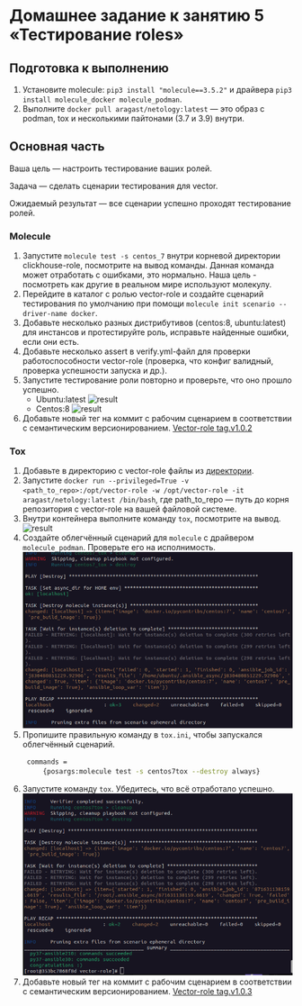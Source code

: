 # Домашнее задание к занятию 5 «Тестирование roles»

## Подготовка к выполнению

1. Установите molecule: `pip3 install "molecule==3.5.2"` и драйвера `pip3 install molecule_docker molecule_podman`.
2. Выполните `docker pull aragast/netology:latest` —  это образ с podman, tox и несколькими пайтонами (3.7 и 3.9) внутри.

## Основная часть

Ваша цель — настроить тестирование ваших ролей. 

Задача — сделать сценарии тестирования для vector. 

Ожидаемый результат — все сценарии успешно проходят тестирование ролей.

### Molecule

1. Запустите  `molecule test -s centos_7` внутри корневой директории clickhouse-role, посмотрите на вывод команды. Данная команда может отработать с ошибками, это нормально. Наша цель - посмотреть как другие в реальном мире используют молекулу.
2. Перейдите в каталог с ролью vector-role и создайте сценарий тестирования по умолчанию при помощи `molecule init scenario --driver-name docker`.
3. Добавьте несколько разных дистрибутивов (centos:8, ubuntu:latest) для инстансов и протестируйте роль, исправьте найденные ошибки, если они есть.
4. Добавьте несколько assert в verify.yml-файл для  проверки работоспособности vector-role (проверка, что конфиг валидный, проверка успешности запуска и др.). 
5. Запустите тестирование роли повторно и проверьте, что оно прошло успешно.
    * Ubuntu:latest
        ![result](![result](https://github.com/Rain-m-a-n/devops-netology/blob/master/CI,%20мониторинг%20и%20управление%20конфигурациями/Home_Work_(8.5)/pics/ubuntu.png))
    * Centos:8
        ![result](https://github.com/Rain-m-a-n/devops-netology/blob/master/CI,%20мониторинг%20и%20управление%20конфигурациями/Home_Work_(8.5)/pics/centos.png)
5. Добавьте новый тег на коммит с рабочим сценарием в соответствии с семантическим версионированием.
    [Vector-role tag.v1.0.2](https://github.com/Rain-m-a-n/vector-role/tree/v1.0.2)

### Tox

1. Добавьте в директорию с vector-role файлы из [директории](./example).
2. Запустите `docker run --privileged=True -v <path_to_repo>:/opt/vector-role -w /opt/vector-role -it aragast/netology:latest /bin/bash`, где path_to_repo — путь до корня репозитория с vector-role на вашей файловой системе.
3. Внутри контейнера выполните команду `tox`, посмотрите на вывод.
    ![result](https://github.com/Rain-m-a-n/devops-netology/blob/master/CI,%20мониторинг%20и%20управление%20конфигурациями/Home_Work_(8.5)/pics/tox.png)
5. Создайте облегчённый сценарий для `molecule` с драйвером `molecule_podman`. Проверьте его на исполнимость.
    ![result](https://github.com/Rain-m-a-n/devops-netology/blob/master/CI,%20мониторинг%20и%20управление%20конфигурациями/Home_Work_(8.5)/pics/light.png)
6. Пропишите правильную команду в `tox.ini`, чтобы запускался облегчённый сценарий.
    ```bash
     commands =
         {posargs:molecule test -s centos7tox --destroy always}
    ``` 
8. Запустите команду `tox`. Убедитесь, что всё отработало успешно.  
    ![result](https://github.com/Rain-m-a-n/devops-netology/blob/master/CI,%20мониторинг%20и%20управление%20конфигурациями/Home_Work_(8.5)/pics/tox_final.png)
9. Добавьте новый тег на коммит с рабочим сценарием в соответствии с семантическим версионированием.
    [Vector-role tag.v1.0.3](https://github.com/Rain-m-a-n/vector-role/tree/v1.0.3)